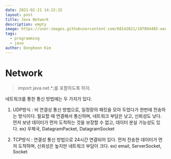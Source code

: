 ```yaml
---
date: 2021-02-21 14:22:32
layout: post
title: Java Network
description: empty
image: https://user-images.githubusercontent.com/68142821/107894405-eee6f380-6f72-11eb-9e60-8935d929de70.png
tags:
  - programming
  - java
author: Dongheon Kim
---
```


<!--page-->
# Network
> import java.net.*;를 포함하도록 하자.

네트워크를 통한 통신 방법에는 두 가지가 있다.

1. UDP방식 : 비 연결성 통신 방법으로, 일정량의 패킷을 모아 두었다가 한번에 전송하는 방식이다. 필요할 때 연결해서 통신하며, 네트워크 부담은 낮고, 신뢰성도 낮다. 먼저 보낸 데이터가 먼저 도착하는 것을 보장할 수 없고, 데이터 분실 가능성도 있다.
ex) 우체국, DatagramPacket, DatagramSocket

2. TCP방식 : 연결성 통신 방법으로 24시간 연결되어 있다. 먼저 전송한 데이터가 먼저 도착하며, 신뢰성은 높지만 네트워크 부담이 크다. 
ex) email, ServerSocket, Socket